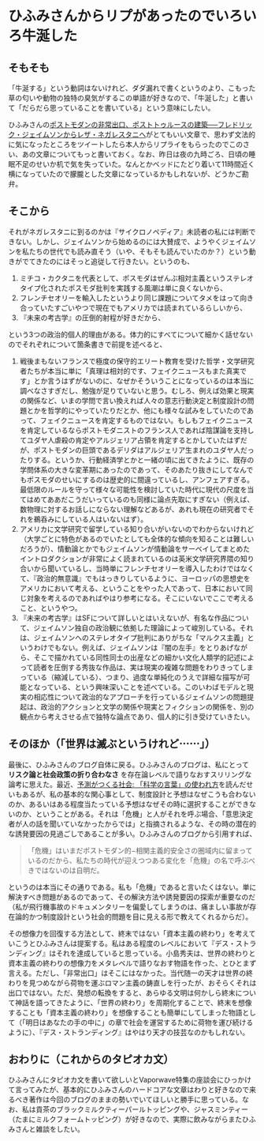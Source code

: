 # ひふみさんからリプがあったのでいろいろ牛涎した

## そもそも
「牛涎する」という動詞はないけれど、ダダ漏れで書くというのより、こもった草の匂いや動物の独特の臭気がするこの単語が好きなので、「牛涎した」と書いて「だらだら思っていることを書いている」という意味にしたい。

ひふみさんの[ポストモダンの非常出口、ポストトゥルースの建築──フレドリック・ジェイムソンからレザ・ネガレスタニへ](http://10plus1.jp/monthly/2019/10/issue-04-3.php)がとてもいい文章で、思わず文法的に気になったところをツイートしたら本人からリプライをもらったのでこのさい、あの文章についてもっと書いておく。なお、昨日は夜の九時ごろ、日頃の睡眠不足のせいか机で気を失っていた。なんとかベッドにたどり着いて11時間近く横になっていたので朦朧とした文章になっているかもしれないが、どうかご勘弁。

## そこから

それがネガレスタニに到るのかは『サイクロノペディア』未読者の私には判断できない。しかし、ジェイムソンから始めるのには大賛成で、ようやくジェイムソンを私たちの世代でも読み直そう（いや、そもそも読んでいたのか？）という動きがでてきたのにはそっと追従して行きたい。というのも、

1. ミチコ・カクタニを代表として、ポスモダはぜんぶ相対主義というステレオタイプ化されたポスモダ批判を実践する風潮は単に良くないから、
2. フレンチセオリーを輸入したというより同じ課題についてタメをはって向き合っていたすごいやつで現在でもアメリカでは読まれているらしいから、
3. 『未来の考古学』の圧倒的射程が好きだから、

という3つの政治的個人的理由がある。体力的にすべてについて細かく話せないのでそれぞれについて箇条書きで前提を述べると、

1. 戦後まもないフランスで極度の保守的エリート教育を受けた哲学・文学研究者たちが本当に単に「真理は相対的です、フェイクニュースもまた真実です」とか言うはずがないのに、なぜかそういうことになっているのは本当に調べなさすぎだし、勉強が足りていないと思う。むしろ、例えば効果と現実の関係など、いまの学問で言い換えれば人々の意志行動決定と制度設計の問題とかを哲学的にやっていたりだとか、他にも様々な試みをしていたのであって、フェイクニュースを肯定するものではない。もしもフェイクニュースを肯定しているならポストモダニストのフランス人であれば陰謀論を支持してユダヤ人虐殺の肯定やアルジェリア占領を肯定するとかしていたはずだが、ポストモダンの巨頭であるデリダはアルジェリア生まれのユダヤ人だったりする。というか、行動経済学とかと一緒の頃に出てきたように、既存の学問体系の大きな変革期にあったのであって、そのあたり抜きにしてなんでもポスモダのせいにするのは歴史的に間違っているし、アンフェアすぎる。最低限のルールを守って様々な可能性を検討していた時代に現代の尺度を当てはめてああだこうだいっているのも同様に論点先取にすぎない（例えば、数物理に対するお話しにならない理解などあるが、あれも現在の研究者でそれを鵜呑みにしている人はいないはず）。
2. アメリカに文学研究で留学している知り合いがいないのでわからないけれど（大学ごとに特色があるのでいたとしても全体的な傾向を知ることは難しいだろうが）、情動論とかでもジェイムソンが情動論をサーベイしてまとめたイントロダクションが非常によく読まれているのは英米文学研究界隈の知り合いから聞いているし、当時単にフレンチセオリーを導入したわけではなくて、『政治的無意識』でもはっきりしているように、ヨーロッパの思想史をアメリカにおいて考える、ということをやった人であって、日本において同じ対象を考えるのであればやはり参考になる。そこにいないでここで考えること、というやつ。
3. 『未来の考古学』はSFについて詳しいとはいえないが、有名な作品について、ジェイムソン独自の政治観に依拠した理論によって峻別している。それは、ジェイムソンへのステレオタイプ批判にありがちな「マルクス主義」というわけでもない。例えば、ジェイムソンは『闇の左手』をとりあげながら、そこで描かれている同性同士の出産などの細かい文化人類学的記述によって読者を圧倒する秀抜な作品は、実は現実の複雑な問題をわりきってしまっている（縮減している）、つまり、過度な単純化のうえで詳細な描写が可能となっている、という興味深いことを述べている。このいわばモデルと現実の相応性について政治的なアプローチを行っているジェイムソンの問題提起は、政治的アクションと文学の関係や現実とフィクションの関係を、別の観点から考えさせる点で独特な論点であり、個人的に引き受けていきたい。

## そのほか（「世界は滅ぶというけれど&#x22EF;&#x22EF;」）
最後に、ひふみさんのブログ自体に戻る。ひふみさんのブログは、私にとって **リスク論と社会政策の折り合わなさ** を存在論レベルで語りなおすスリリングな論考に思えた。最近、[予測がつくる社会: 「科学の言葉」の使われ方](https://amzn.to/2EK9j21)を読んだせいもあるが、私の基本的な関心事として、制度設計と予想はなぜこうも合わないのか、あるいはある程度当たっている予想はなぜその時に選択することができないのか、ということがある。それは「危機」と人がそれを呼ぶ場合、「意思決定者が人の話を聞いていなかったからでは」と指摘されるような、その時の潜在的な誘発要因の見過ごしであることが多い。ひふみさんのブログから引用すれば、

>「危機」はいまだポストモダン的−相関主義的安全さの圏域内に留まっているのだから、私たちの時代が迎えつつある変化を「危機」の名で呼ぶべきではないのは自明だ。

というのは本当にその通りである。私も「危機」であると言いたくはない。単に解決すべき問題があるのであって、その解決方法や誘発要因の探索が重要なのだ（私が飛行機事故のドキュメンタリーを偏愛してしまうのは、痛ましい事故が存在論的かつ制度設計という社会的問題を目に見える形で教えてくれるからだ）。

その想像力を回復する方法として、終末ではない「資本主義の終わり」を考えていこうとひふみさんは提案する。私はある程度のレベルにおいて『デス・ストランディング』はそれを達成していると思っている。小島秀夫は、世界の終わりと資本主義の終わりの想像力をメタレベルで語りなおす物語を作った、とひとまず言える。ただし、「非常出口」はそこにはなかった。当代随一の天才は世界の終わりを見つめながら荷物を運ぶロマン主義の鋳直しを行ったが、おそらくそれは出口ではない。ただ、発想の転換をすると、あらゆる文明は何かしら終末について神話を語ってきたように、「世界の終わり」を周期化することで、終末を想像することも「資本主義の終わり」を想像することも簡単にしてしまった物語として（「明日はあなたの手の中に」の章で社会を運営するために荷物を運び続けるように）、『デス・ストランディング』はやはり天才の技芸なのかもしれない。

## おわりに（これからのタピオカ文）
ひふみさんにタピオカ文を書いて欲しいとVaporwave特集の座談会にひっかけて言ってみたが、基本的にひふみさんのハードコアな文章はわりと好きなので来るべき著作は今回のブログのままの勢いでいてほしいと勝手に思っている。なお、私は貢茶のブラックミルクティーパールトッピングや、ジャスミンティー（たまにミルクフォームトッピング）が好きなので、実際に飲みながらまたひふみさんと雑談をしたい。
